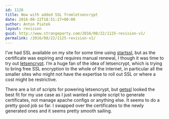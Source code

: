 ```yaml
---
id: 1126
title: Now with added SSL fromletsencrypt
date: 2016-08-22T18:51:27+00:00
author: Anton Piatek
layout: revision
guid: http://www.strangeparty.com/2016/08/22/1125-revision-v1/
permalink: /2016/08/22/1125-revision-v1/
---
```

I&#8217;ve had SSL available on my site for some time using [startssl](https://www.startssl.com/), but as the certificate was expiring and requires manual renewal, I though it was time to try out [letsencrypt](https://letsencrypt.org/). I&#8217;m a huge fan of the idea of letsencrypt, which is trying to bring free SSL encryption to the whole of the internet, in particular all the smaller sites who might not have the expertise to roll out SSL or where a cost might be restrictive.

There are a lot of scripts for powering letsencrypt, but [getssl](https://github.com/srvrco/getssl) looked the best fit for my use case as I just wanted a simple script to generate certificates, not manage apache configs or anything else. It seems to do a pretty good job so far. I swapped over the certificates to the newly generated ones and it seems pretty smooth sailing.